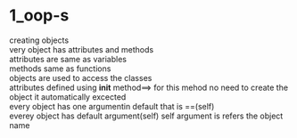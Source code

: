 # 1_oop-s
creating objects  
very object has attributes and methods <br>
attributes are same as variables<br>
methods  same as functions<br>
objects are used to access the classes<br>
attributes defined using __init__ method==> for this mehod no need to create the object it automatically excected<br>
every object has one argumentin default that is ==(self)<br>
everey object has default argument(self) self argument is refers the object name
